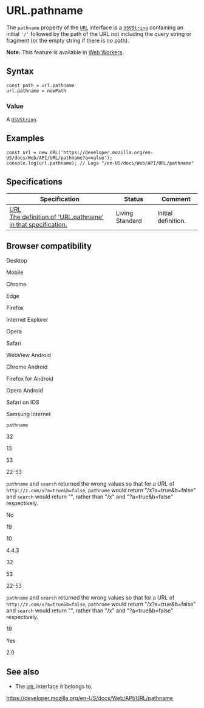 URL.pathname
============

The `pathname` property of the [`URL`](../url) interface is a [`USVString`](../usvstring) containing an initial `'/'` followed by the path of the URL not including the query string or fragment (or the empty string if there is no path).

**Note:** This feature is available in [Web Workers](../web_workers_api).

Syntax
------

    const path = url.pathname
    url.pathname = newPath

### Value

A [`USVString`](../usvstring).

Examples
--------

    const url = new URL('https://developer.mozilla.org/en-US/docs/Web/API/URL/pathname?q=value');
    console.log(url.pathname); // Logs "/en-US/docs/Web/API/URL/pathname"

Specifications
--------------

<table><thead><tr class="header"><th>Specification</th><th>Status</th><th>Comment</th></tr></thead><tbody><tr class="odd"><td><a href="https://url.spec.whatwg.org/#dom-url-pathname">URL<br />
<span class="small">The definition of 'URL.pathname' in that specification.</span></a></td><td><span class="spec-living">Living Standard</span></td><td>Initial definition.</td></tr></tbody></table>

Browser compatibility
---------------------

Desktop

Mobile

Chrome

Edge

Firefox

Internet Explorer

Opera

Safari

WebView Android

Chrome Android

Firefox for Android

Opera Android

Safari on IOS

Samsung Internet

`pathname`

32

13

53

22-53

`pathname` and `search` returned the wrong values so that for a URL of `http://z.com/x?a=true&b=false`, `pathname` would return "/x?a=true&b=false" and `search` would return "", rather than "/x" and "?a=true&b=false" respectively.

No

19

10

4.4.3

32

53

22-53

`pathname` and `search` returned the wrong values so that for a URL of `http://z.com/x?a=true&b=false`, `pathname` would return "/x?a=true&b=false" and `search` would return "", rather than "/x" and "?a=true&b=false" respectively.

19

Yes

2.0

See also
--------

-   The [`URL`](../url) interface it belongs to.

<a href="https://developer.mozilla.org/en-US/docs/Web/API/URL/pathname" class="_attribution-link">https://developer.mozilla.org/en-US/docs/Web/API/URL/pathname</a>
